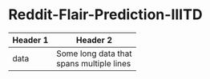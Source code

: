 # Reddit-Flair-Prediction-IIITD

| Header 1  | Header 2 |
| --------  | -------- |
| data      | Some long data that <br /> spans multiple lines |
